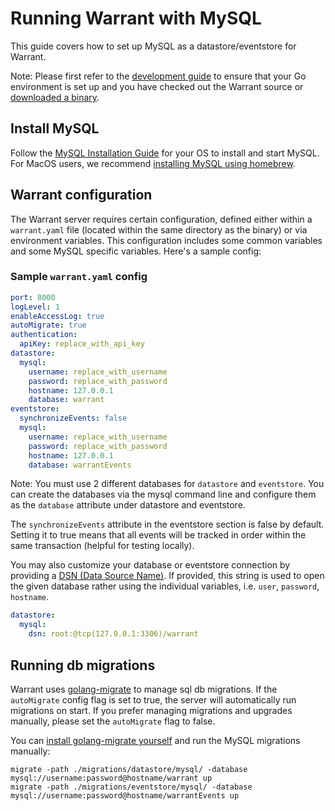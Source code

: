 # Running Warrant with MySQL

This guide covers how to set up MySQL as a datastore/eventstore for Warrant.

Note: Please first refer to the [development guide](/development.md) to ensure that your Go environment is set up and you have checked out the Warrant source or [downloaded a binary](https://github.com/warrant-dev/warrant/releases).

## Install MySQL

Follow the [MySQL Installation Guide](https://dev.mysql.com/doc/mysql-installation-excerpt/8.0/en/) for your OS to install and start MySQL. For MacOS users, we recommend [installing MySQL using homebrew](https://formulae.brew.sh/formula/mysql).

## Warrant configuration

The Warrant server requires certain configuration, defined either within a `warrant.yaml` file (located within the same directory as the binary) or via environment variables. This configuration includes some common variables and some MySQL specific variables. Here's a sample config:

### Sample `warrant.yaml` config

```yaml
port: 8000
logLevel: 1
enableAccessLog: true
autoMigrate: true
authentication:
  apiKey: replace_with_api_key
datastore:
  mysql:
    username: replace_with_username
    password: replace_with_password
    hostname: 127.0.0.1
    database: warrant
eventstore:
  synchronizeEvents: false
  mysql:
    username: replace_with_username
    password: replace_with_password
    hostname: 127.0.0.1
    database: warrantEvents
```

Note: You must use 2 different databases for `datastore` and `eventstore`. You can create the databases via the mysql command line and configure them as the `database` attribute under datastore and eventstore.

The `synchronizeEvents` attribute in the eventstore section is false by default. Setting it to true means that all events will be tracked in order within the same transaction (helpful for testing locally).

You may also customize your database or eventstore connection by providing a [DSN (Data Source Name)](https://github.com/go-sql-driver/mysql#dsn-data-source-name). If provided, this string is used to open the given database rather using the individual variables, i.e. `user`, `password`, `hostname`.

```yaml
datastore:
  mysql:
    dsn: root:@tcp(127.0.0.1:3306)/warrant
```

## Running db migrations

Warrant uses [golang-migrate](https://github.com/golang-migrate/migrate) to manage sql db migrations. If the `autoMigrate` config flag is set to true, the server will automatically run migrations on start. If you prefer managing migrations and upgrades manually, please set the `autoMigrate` flag to false.

You can [install golang-migrate yourself](https://github.com/golang-migrate/migrate/tree/master/cmd/migrate) and run the MySQL migrations manually:

```shell
migrate -path ./migrations/datastore/mysql/ -database mysql://username:password@hostname/warrant up
migrate -path ./migrations/eventstore/mysql/ -database mysql://username:password@hostname/warrantEvents up
```

